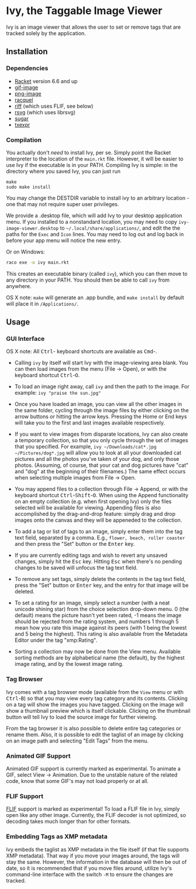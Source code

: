 Ivy, the Taggable Image Viewer
==============================

Ivy is an image viewer that allows the user to set or remove tags that are
tracked solely by the application.

## Installation

### Dependencies

- [Racket](http://racket-lang.org/) version 6.6 and up
- [gif-image](https://github.com/lehitoskin/gif-image)
- [png-image](https://github.com/lehitoskin/png-image)
- [racquel](https://github.com/brown131/racquel)
- [riff](https://github.com/lehitoskin/riff) (which uses FLIF, see below)
- [rsvg](https://github.com/takikawa/rsvg) (which uses librsvg)
- [sugar](https://github.com/mbutterick/sugar)
- [txexpr](https://github.com/mbutterick/txexpr)

### Compilation

You actually don't *need* to install Ivy, per se. Simply point the Racket
interpreter to the location of the `main.rkt` file. However, it will be
easier to use Ivy if the executable is in your PATH. Compiling Ivy is simple:
in the directory where you saved Ivy, you can just run

```
make
sudo make install
```

You may change the DESTDIR variable to install ivy to an arbitrary location -
one that may not require super user privileges.

We provide a .desktop file, which will add Ivy to your desktop application menu.
If you installed to a nonstandard location, you may need to copy
`ivy-image-viewer.desktop` to `~/.local/share/applications/`, and edit the the
paths for the `Exec` and `Icon` lines. You may need to log out and log back in
before your app menu will notice the new entry.

Or on Windows:

``` bash
raco exe -o ivy main.rkt
```

This creates an executable binary (called `ivy`), which you can then move to
any directory in your PATH. You should then be able to call `ivy` from
anywhere.

OS X note: `make` will generate an .app bundle, and `make install` by default will
place it in `/Applications/`.


## Usage

### GUI Interface

OS X note: All <kbd>Ctrl</kbd>- keyboard shortcuts are available as
<kbd>Cmd</kbd>-.

- Calling `ivy` by itself will start Ivy with the image-viewing area blank. You
  can then load images from the menu (File -> Open), or with the keyboard
  shortcut <kbd>Ctrl</kbd>-<kbd>O</kbd>.

- To load an image right away, call `ivy` and then the path to the image.
  For example: `ivy "praise the sun.jpg"`

- Once you have loaded an image, you can view all the other images in the same
  folder, cycling through the image files by either clicking on the arrow
  buttons or hitting the arrow keys. Pressing the Home or End keys will take you
  to the first and last images available respectively.

- If you want to view images from disparate locations, Ivy can also create
  a temporary collection, so that you only cycle through the set of images that
  you specified. For example, `ivy ~/Downloads/cat*.jpg ~/Pictures/dog*.jpg`
  will allow you to look at all your downloaded cat pictures and all the photos
  you've taken of your dog, and only those photos. (Assuming, of course, that
  your cat and dog pictures have "cat" and "dog" at the beginning of their
  filenames.) The same effect occurs when selecting multiple images from File ->
  Open.

- You may append files to a collection through File -> Append, or with the
  keyboard shortcut <kbd>Ctrl</kbd>-<kbd>Shift</kbd>-<kbd>O</kbd>. When using
  the Append functionality on an empty collection (e.g. when first opening Ivy)
  only the files selected will be available for viewing. Appending files is also
  accomplished by the drag-and-drop feature: simply drag and drop images onto
  the canvas and they will be appeneded to the collection.

- To add a tag or list of tags to an image, simply enter them into the tag text
  field, separated by a comma. E.g., `flower, beach, roller coaster` and then
  press the "Set" button or the <kbd>Enter</kbd> key.

- If you are currently editing tags and wish to revert any unsaved changes, simply
  hit the <kbd>Esc</kbd> key. Hitting <kbd>Esc</kbd> when there's no pending changes
  to be saved will unfocus the tag text field.

- To remove any set tags, simply delete the contents in the tag text field,
  press the "Set" button or <kbd>Enter</kbd> key, and the entry for that image will be
  deleted.

- To set a rating for an image, simply select a number (with a neat unicode
  shining star) from the choice selection drop-down menu. 0 (the default)
  means the picture hasn't yet been rated, -1 means the image should be rejected
  from the rating system, and numbers 1 through 5 mean how you rate this image
  against its peers (with 1 being the lowest and 5 being the highest). This
  rating is also available from the Metadata Editor under the tag "xmp:Rating".

- Sorting a collection may now be done from the View menu. Available sorting
  methods are by alphabetical name (the default), by the highest image rating,
  and by the lowest image rating.

### Tag Browser

Ivy comes with a tag browser mode (available from the `View` menu or with
<kbd>Ctrl</kbd>-<kbd>B</kbd>) so that you may view every tag category and its
contents. Clicking on a tag will show the images you have tagged. Clicking on
the image will show a thumbnail preview which is itself clickable. Clicking on
the thumbnail button will tell Ivy to load the source image for further viewing.

From the tag browser it is also possible to delete entire tag categories or
rename them. Also, it is possible to edit the taglist of an image by clicking on
an image path and selecting "Edit Tags" from the menu.

### Animated GIF Support

Animated GIF support is currently marked as experimental. To animate a GIF,
select View -> Animation. Due to the unstable nature of the related code, know
that some GIF's may not load properly or at all.

### FLIF Support

[FLIF](https://github.com/FLIF-hub/FLIF) support is marked as experimental! To
load a FLIF file in Ivy, simply open like any other image. Currently, the FLIF
decoder is not optimized, so decoding takes much longer than for other formats.

### Embedding Tags as XMP metadata

Ivy embeds the taglist as XMP metadata in the file itself (if that file supports
XMP metadata). That way if you move your images around, the tags will stay the
same. However, the information in the database will then be out of date, so it
is recommended that if you move files around, utilize Ivy's command-line
interface with the switch `-M` to ensure the changes are tracked.
